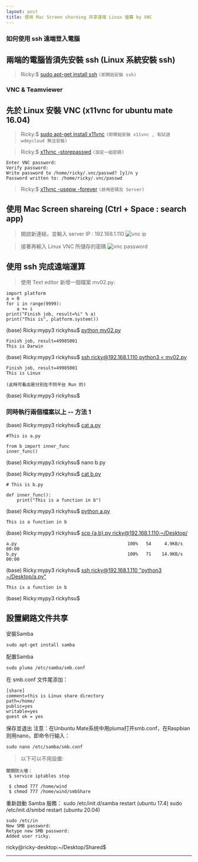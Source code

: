 ```yaml
---
layout: post
title: 使用 Mac Screen shareing 共享遠端 Linux 螢幕 by VNC
---
```


### 如何使用 ssh 遠端登入電腦

## 兩端的電腦皆須先安裝 ssh (Linux 系統安裝 ssh)

  >Ricky:$ [sudo apt-get install ssh]()
  ```(即開始安裝 ssh)```

### VNC & Teamviewer
    

## 先於 Linux 安裝 VNC (x11vnc for ubuntu mate 16.04)

  >Ricky:$ [sudo apt-get install x11vnc]()
  ```(即開始安裝 x11vnc , 有試過 wdmycloud 無法安裝)```

  >Ricky:$ [x11vnc -storepasswd]()
  ```(設定一組密碼)```
  
  ```
  Enter VNC password:
  Verify password:
  Write password to /home/ricky/.vnc/passwd? [y]/n y
  Password written to: /home/ricky/.vnc/passwd
  ```

  >Ricky:$ [x11vnc -usepw -forever]()
  ```(啟用密碼及 Server)```

## 使用 Mac Screen shareing (Ctrl + Space : search app)

  >開啟新連結，並輸入 server IP : 192.168.1.110
  ![vnc ip](/assets/images/screen_shareing_ip.png "VNC IP")

  >接著再輸入 Linux VNC 所儲存的密碼
  ![vnc password](/assets/images/vnc_passwd.png "passwd")

## 使用 ssh 完成遠端運算

  >使用 Text editor 新增一個檔案 mv02.py:
    
    import platform
    a = 0
    for i in range(9999):
        a += i
    print("Finish job, result=%i" % a)
    print("This is", platform.system())

  (base) Ricky:mypy3 rickyhsu$ [python mv02.py]()
    
    Finish job, result=49985001
    This is Darwin

  (base) Ricky:mypy3 rickyhsu$ [ssh ricky@192.168.1.110 python3 < mv02.py]()
    
    Finish job, result=49985001
    This is Linux

```(此時可看出是分別在不同平台 Run 的)```
  
  (base) Ricky:mypy3 rickyhsu$ 

### 同時執行兩個檔案以上 -- 方法 1

(base) Ricky:mypy3 rickyhsu$ [cat a.py]()

```
#This is a.py

from b import inner_func
inner_func()
```

(base) Ricky:mypy3 rickyhsu$ nano b.py

(base) Ricky:mypy3 rickyhsu$ [cat b.py]()

```
# This is b.py

def inner_func():
    print("This is a function in b")
```

(base) Ricky:mypy3 rickyhsu$ [python a.py]()

```
This is a function in b
```

(base) Ricky:mypy3 rickyhsu$ [scp {a,b}.py ricky@192.168.1.110:~/Desktop/]()

```
a.py                                          100%   54     4.9KB/s   00:00    
b.py                                          100%   71    14.9KB/s   00:00    
```

(base) Ricky:mypy3 rickyhsu$ [ssh ricky@192.168.1.110 "python3 ~/Desktop/a.py"]()

```
This is a function in b
```

(base) Ricky:mypy3 rickyhsu$ 

## 設置網路文件共享

安裝Samba

```
sudo apt-get install samba
```

配置Samba

```
sudo pluma /etc/samba/smb.conf
```

在 smb.conf 文件尾添加：

```
[share]
comment=this is Linux share directory
path=/home/
public=yes
writable=yes
guest ok = yes
```
保存並退出
注意：在Unbuntu Mate系统中用pluma打开smb.conf，在Raspbian则用nano，即命令行输入：

```
sudo nano /etc/samba/smb.conf
```

>以下可以不用設置:

```
關閉防火墙：
 $ service iptables stop

 $ chmod 777 /home/wind
 $ chmod 777 /home/wind/smbShare
```

重新啟動 Samba 服務：
 sudo /etc/init.d/samba restart (ubuntu 17.4)
 sudo /etc/init.d/smbd restart (ubuntu 20.04)
```
sudo /etc/in
New SMB password:
Retype new SMB password:
Added user ricky.
```

ricky@ricky-desktop:~/Desktop/Shared$ 


---


